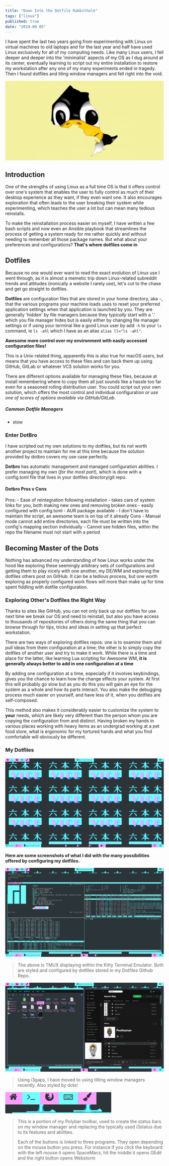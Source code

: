 ```yaml
---
title: "Down Into the Dotfile Rabbithole"
tags: ["linux"]
published: true
date: "2019-09-05"
---
```


I have spent the last two years going from experimenting with Linux on virtual machines
to old laptops and for the last year and half have used Linux exclusively for all of my
computing needs. Like many Linux users, I fell deeper and deeper into the 'minimalist'
aspects of my OS as I dug around at its center, eventually learning to script out my
entire installation to restore my workstation after any one of my many experiments ended in
tragedy. Then I found dotfiles and tiling window managers and fell right into the void.

![Where's Linus?](Linux-Sees-You.jpg)

## Introduction

One of the strengths of using Linux as a full time OS is that it offers control over one's
system that enables the user to fully control as much of their desktop experience as they
want, if they even want one. It also encourages exploration that often leads to the user breaking
their system while experimenting, which teaches the user a lot but can mean many tedious reinstalls.

To make the reinstallation process easier on myself, I have written a few bash scripts and now even
an Ansible playbook that streamlines the process of getting a system ready for me rather quickly
and without needing to remember all those package names. But what about your preferences and
configurations?
**That's where dotfiles come in**

## Dotfiles

Because no one would ever want to read the exact evolution of Linux use I went through,
as it is almost a memetic trip down Linux-related subreddit trends and attitudes
(ironically a website I rarely use), let's cut to the chase and get go straight to dotfiles.

**Dotfiles** are configuration files that are stored in your home directory, aka `~`, that
the various programs your machine loads uses to reset your preferred application settings
when that application is launched by you. They are generally 'hidden' by file managers
because they _typically_ start with a '.' which you file manager hides but is easily
either by changing file manager settings or if using your terminal like a good Linux
user by add `-h` to your `ls` command, ie `ls -ahl` which I have as an alias `alias ll="ls -ahl"`.

**Awesome more control over my environment with easily accessed configuration files!**

This is a Unix-related thing, apparently this is also true for macOS users, but means
that you have access to these files and can back them up using GitHub, GitLab
or whatever VCS solution works for you.

There are different options available for managing these files, because at install
remembering where to copy them all just sounds like a hassle too far even for a
seasoned rolling distribution user. You could script out your own solution, which
offers the most control and individual configuration _or use one of scores of options
available via GitHub/GitLab_.

##### Common Dotfile Managers

- stow

### Enter DotBro

I have scripted out my own solutions to my dotfiles, but its not worth another project
to maintain for me at this time because the solution provided by dotbro covers my use
case perfectly.

**Dotbro** has automatic management and managed configuration abilities. I prefer
managing my own (_for the most part_), which is done with a config.toml file that
lives in your dotfiles directory/git repo.

#### Dotbro Pros v Cons

Pros: - Ease of reintegration following installation - takes care of system links for you, both making new ones and removing broken ones - easily configured with config.toml - AUR package available - I don't have to maintain the script, an awesome team is on top of it already
Cons - Manual mode cannot add entire directories, each file must be written into the
config's mapping section individually - Cannot see hidden files, within the repo the filename must not start with a period

## Becoming Master of the Dots

Nothing has advanced my understanding of how Linux works under the hood like exploring
these seemingly arbitrary sets of configurations and getting them to play nicely with one
another, my DE/WM and exploring the dotfiles others post on GitHub. It can be a tedious
process, but one worth exploring as properly configured work flows will more than make
up for time spent fiddling with dotfile configuration.

### Exploring Other's Dotfiles the Right Way

Thanks to sites like GitHub, you can not only back up our dotfiles for use next time we
break our OS and need to reinstall, but also you have access to thousands of repositories
of others doing the same thing that you can browse through for tips, tricks and ideas in
setting up that perfect workstation.

There are two ways of exploring dotfiles repos: one is to examine them and pull ideas from them
configuration at a time; the other is to simply copy the dotfiles of another user and try
to make it work. While there is a time and place for the latter, like learning Lua scripting
for Awesome WM, **it is generally always better to add in one configuration at a time**

By adding one configuration at a time, especially if it involves keybindings, gives you the chance to learn how
the change effects your system. At first this will probably go slow but as you do this
you will gain an eye for the system as a whole and how its parts interact. You also make
the debugging process much easier on yourself, and have less of it, when you dotfiles
are self-composed.

This method also makes it considerably easier to customize the system to **your** needs,
which are likely very different than the person whom you are copying the configuration
from and distinct. Having broken my hands in various places working with heavy items as
an undergrad working at a pet food store, what is ergonomic for my tortured hands and
what you find comfortable will obviously be different.

### My Dotfiles

![Screenshot of my Desktop](Selection_002.png)

**Here are some screenshots of what I did with the many possibilities offered by configuring my dotfiles.**

![Screenshot of TMUX](Selection_001.png)

> The above is TMUX displaying within the Kitty Terminal Emulator. Both are styled and configured by
> dotfiles stored in my Dotfiles Github Repo.

![Screenshot of the i3wm with Spotify and pcmanfm open](../workflow-tiling-window-managers/Selection_010.png)

> Using i3gaps, I have moved to using titling window managers recently. Also styled by dots!

![My toolbar](Selection_004.png)

> This is a portion of my Polybar toolbar, used to create the status bars on my window manager and replacing
> the typically used i3status due to its features and abilities.
>
> Each of the buttons is linked to three programs. They open depending on the mouse button you press. For instance
> if you click the keyboard with the left mouse it opens SpaceMacs, hit the middle it opens GEdit and the
> right button opens Webstorm
